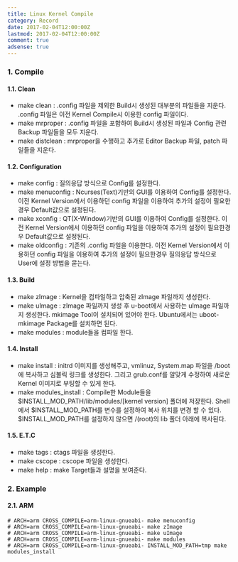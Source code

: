 ```yaml
---
title: Linux Kernel Compile
category: Record
date: 2017-02-04T12:00:00Z
lastmod: 2017-02-04T12:00:00Z
comment: true
adsense: true
---
```


### 1. Compile

#### 1.1. Clean

* make clean : .config 파일을 제외한 Build시 생성된 대부분의 파일들을 지운다. .config 파일은 이전 Kernel Compile시 이용한 config 파일이다.
* make mrproper : .config 파일을 포함하여 Build시 생성된 파일과 Config 관련 Backup 파일들을 모두 지운다.
* make distclean : mrproper을 수행하고 추가로 Editor Backup 파일, patch 파일들을 지운다.

#### 1.2. Configuration

* make config : 질의응답 방식으로 Config를 설정한다.
* make menuconfig : Ncurses(Text)기반의 GUI를 이용하여 Config를 설정한다. 이전 Kernel Version에서 이용하던 config 파일을 이용하여 추가의 설정이 필요한경우 Default값으로 설정된다.
* make xconfig : QT(X-Window)기반의 GUI를 이용하여 Config를 설정한다. 이전 Kernel Version에서 이용하던 config 파일을 이용하여 추가의 설정이 필요한경우 Default값으로 설정된다.
* make oldconfig : 기존의 .config 파일을 이용한다. 이전 Kernel Version에서 이용하던 config 파일을 이용하여 추가의 설정이 필요한경우 질의응답 방식으로 User에 설정 방법을 묻는다.

#### 1.3. Build

* make zImage : Kernel을 컴파일하고 압축된 zImage 파일까지 생성한다.
* make uImage : zImage 파일까지 생성 후 u-boot에서 사용하는 uImage 파일까지 생성한다. mkimage Tool이 설치되어 있어야 한다. Ubuntu에서는 uboot-mkimage Package를 설치하면 된다.
* make modules : module들을 컴파일 한다.

#### 1.4. Install

* make install : initrd 이미지를 생성해주고, vmlinuz, System.map 파일을 /boot에 복사하고 심볼릭 링크를 생성한다. 그리고 grub.conf를 알맞게 수정하여 새로운 Kernel 이미지로 부팅할 수 있게 한다.
* make modules_install : Compile한 Module들을 $INSTALL_MOD_PATH/lib/modules/[kernel version] 폴더에 저장한다. Shell에서 $INSTALL_MOD_PATH를 변수를 설정하여 복사 위치를 변경 할 수 있다. $INSTALL_MOD_PATH를 설정하지 않으면 /(root)의 lib 폴더 아래에 복사된다.

#### 1.5. E.T.C

* make tags : ctags 파일을 생성한다.
* make cscope : cscope 파일을 생성한다.
* make help : make Target들과 설명을 보여준다.

### 2. Example

#### 2.1. ARM

~~~
# ARCH=arm CROSS_COMPILE=arm-linux-gnueabi- make menuconfig
# ARCH=arm CROSS_COMPILE=arm-linux-gnueabi- make zImage
# ARCH=arm CROSS_COMPILE=arm-linux-gnueabi- make uImage
# ARCH=arm CROSS_COMPILE=arm-linux-gnueabi- make modules
# ARCH=arm CROSS_COMPILE=arm-linux-gnueabi- INSTALL_MOD_PATH=tmp make modules_install
~~~
